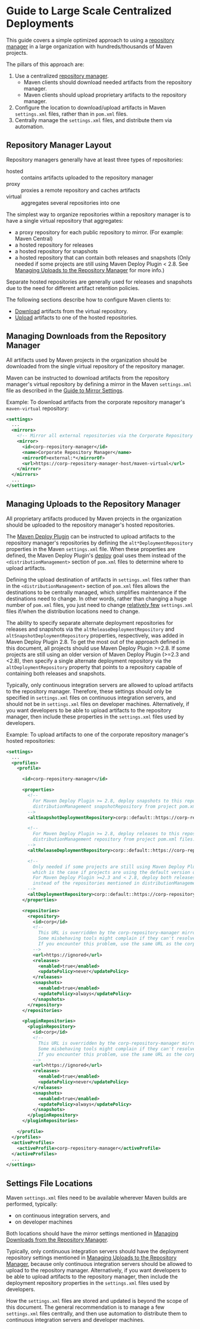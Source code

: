 <!--
Licensed to the Apache Software Foundation (ASF) under one
or more contributor license agreements.  See the NOTICE file
distributed with this work for additional information
regarding copyright ownership.  The ASF licenses this file
to you under the Apache License, Version 2.0 (the
"License"); you may not use this file except in compliance
with the License.  You may obtain a copy of the License at

http://www.apache.org/licenses/LICENSE-2.0

Unless required by applicable law or agreed to in writing,
software distributed under the License is distributed on an
"AS IS" BASIS, WITHOUT WARRANTIES OR CONDITIONS OF ANY
KIND, either express or implied.  See the License for the
specific language governing permissions and limitations
under the License.
-->

# Guide to Large Scale Centralized Deployments

This guide covers a simple optimized approach to using a [repository manager](../../repository-management.html) in a large organization with hundreds/thousands of Maven projects.

The pillars of this approach are:

1. Use a centralized [repository manager](../../repository-management.html).
   - Maven clients should download needed artifacts from the repository manager.
   - Maven clients should upload proprietary artifacts to the repository manager.
2. Configure the location to download/upload artifacts in Maven `settings.xml` files, rather than in `pom.xml` files.
3. Centrally manage the `settings.xml` files, and distribute them via automation.

## Repository Manager Layout

Repository managers generally have at least three types of repositories:

<dl>
<dt>hosted</dt>
<dd>contains artifacts uploaded to the repository manager</dd>
<dt>proxy</dt>
<dd>proxies a remote repository and caches artifacts</dd>
<dt>virtual</dt>
<dd>aggregates several repositories into one</dd>
</dl>

The simplest way to organize repositories within a repository manager is to have a single virtual repository that aggregates:

- a proxy repository for each public repository to mirror. (For example: Maven Central)
- a hosted repository for releases
- a hosted repository for snapshots
- a hosted repository that can contain both releases and snapshots (Only needed if some projects are still using Maven Deploy Plugin &lt; 2.8. See [Managing Uploads to the Repository Manager](#Managing_Uploads_to_the_Repository_Manager) for more info.)

Separate hosted repositories are generally used for releases and snapshots due to the need for different artifact retention policies.

The following sections describe how to configure Maven clients to:

- [Download](#Managing_Downloads_from_the_Repository_Manager) artifacts from the virtual repository.
- [Upload](#Managing_Uploads_to_the_Repository_Manager) artifacts to one of the hosted repositories.

## Managing Downloads from the Repository Manager

All artifacts used by Maven projects in the organization should be downloaded from the single virtual repository of the repository manager.

Maven can be instructed to download artifacts from the repository manager's virtual repository by defining a mirror in the Maven `settings.xml` file as described in the [Guide to Mirror Settings](./guide-mirror-settings.html).

Example: To download artifacts from the corporate repository manager's `maven-virtual` repository:

```xml
<settings>
  ...
  <mirrors>
    <!-- Mirror all external repositories via the Corporate Repository Manager's Maven virtual repository -->
    <mirror>
      <id>corp-repository-manager</id>
      <name>Corporate Repository Manager</name>
      <mirrorOf>external:*</mirrorOf>
      <url>https://corp-repository-manager-host/maven-virtual</url>
    </mirror>
  </mirrors>
  ...
</settings>
```

## Managing Uploads to the Repository Manager

All proprietary artifacts produced by Maven projects in the organization should be uploaded to the repository manager's hosted repositories.

The [Maven Deploy Plugin](../../plugins/maven-deploy-plugin) can be instructed to upload artifacts to the repository manager's repositories by defining the `alt*DeploymentRepository` properties in the Maven `settings.xml` file. When these properties are defined, the Maven Deploy Plugin's [deploy](../../plugins/maven-deploy-plugin/deploy-mojo.html) goal uses them instead of the `<distributionManagement>` section of `pom.xml` files to determine where to upload artifacts.

Defining the upload destination of artifacts in `settings.xml` files rather than in the `<distributionManagement>` section of `pom.xml` files allows the destinations to be centrally managed, which simplifies maintenance if the destinations need to change. In other words, rather than changing a huge number of `pom.xml` files, you just need to change [relatively few](#Settings_File_Locations) `settings.xml` files if/when the distribution locations need to change.

The ability to specify separate alternate deployment repositories for releases and snapshots via the `altReleaseDeploymentRepository` and `altSnapshotDeploymentRepository` properties, respectively, was added in Maven Deploy Plugin 2.8. To get the most out of the approach defined in this document, all projects should use Maven Deploy Plugin &gt;=2.8. If some projects are still using an older version of Maven Deploy Plugin (&gt;=2.3 and &lt;2.8), then specify a single alternate deployment repository via the `altDeploymentRepository` property that points to a repository capable of containing both releases and snapshots.

Typically, only continuous integration servers are allowed to upload artifacts to the repository manager. Therefore, these settings should only be specified in `settings.xml` files on continuous integration servers, and should not be in `settings.xml` files on developer machines. Alternatively, if you want developers to be able to upload artifacts to the repository manager, then include these properties in the `settings.xml` files used by developers.

Example: To upload artifacts to one of the corporate repository manager's hosted repositories:

```xml
<settings>
  ...
  <profiles>
    <profile>

      <id>corp-repository-manager</id>

      <properties>
        <!--
          For Maven Deploy Plugin >= 2.8, deploy snapshots to this repository instead of the
          distributionManagement snapshotRepository from project pom.xml files.
        -->
        <altSnapshotDeploymentRepository>corp::default::https://corp-repository-manager-host/maven-snapshots</altSnapshotDeploymentRepository>

        <!--
          For Maven Deploy Plugin >= 2.8, deploy releases to this repository instead of the
          distributionManagement repository from project pom.xml files.
        -->
        <altReleaseDeploymentRepository>corp::default::https://corp-repository-manager-host/maven-releases</altReleaseDeploymentRepository>

        <!--
          Only needed if some projects are still using Maven Deploy Plugin >=2.3 and < 2.8,
          which is the case if projects are using the default version of Maven Deploy Plugin in maven 3.x.
          For Maven Deploy Plugin >=2.3 and < 2.8, deploy both releases and snapshots to this repository
          instead of the repositories mentioned in distributionManagement from project pom.xml files.
        -->
        <altDeploymentRepository>corp::default::https://corp-repository-manager-host/maven-combined</altDeploymentRepository>
      </properties>

      <repositories>
        <repository>
          <id>corp</id>
          <!--
            This URL is overridden by the corp-repository-manager mirror above.
            Some misbehaving tools might complain if they can't resolve the host specified here.
            If you encounter this problem, use the same URL as the corp-repository-manager mirror.
          -->
          <url>https://ignored</url>
          <releases>
            <enabled>true</enabled>
            <updatePolicy>never</updatePolicy>
          </releases>
          <snapshots>
            <enabled>true</enabled>
            <updatePolicy>always</updatePolicy>
          </snapshots>
        </repository>
      </repositories>

      <pluginRepositories>
        <pluginRepository>
          <id>corp</id>
          <!--
            This URL is overridden by the corp-repository-manager mirror above.
            Some misbehaving tools might complain if they can't resolve the host specified here.
            If you encounter this problem, use the same URL as the corp-repository-manager mirror.
          -->
          <url>https://ignored</url>
          <releases>
            <enabled>true</enabled>
            <updatePolicy>never</updatePolicy>
          </releases>
          <snapshots>
            <enabled>true</enabled>
            <updatePolicy>always</updatePolicy>
          </snapshots>
        </pluginRepository>
      </pluginRepositories>

    </profile>
  </profiles>
  <activeProfiles>
    <activeProfile>corp-repository-manager</activeProfile>
  </activeProfiles>
  ...
</settings>
```

## Settings File Locations

Maven `settings.xml` files need to be available wherever Maven builds are performed, typically:

- on continuous integration servers, and
- on developer machines

Both locations should have the mirror settings mentioned in [Managing Downloads from the Repository Manager](#Managing_Downloads_from_the_Repository_Manager).

Typically, only continuous integration servers should have the deployment repository settings mentioned in [Managing Uploads to the Repository Manager](#Managing_Uploads_to_the_Repository_Manager), because only continuous integration servers should be allowed to upload to the repository manager. Alternatively, if you want developers to be able to upload artifacts to the repository manager, then include the deployment repository properties in the `settings.xml` files used by developers.

How the `settings.xml` files are stored and updated is beyond the scope of this document. The general recommendation is to manage a few `settings.xml` files centrally, and then use automation to distribute them to continuous integration servers and developer machines.

